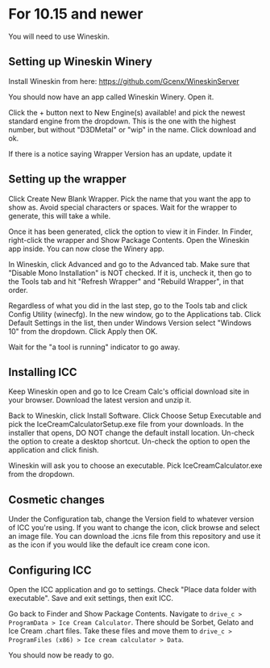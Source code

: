 # For 10.15 and newer #

You will need to use Wineskin.

## Setting up Wineskin Winery ##

Install Wineskin from here: https://github.com/Gcenx/WineskinServer

You should now have an app called Wineskin Winery. Open it.

Click the + button next to New Engine(s) available! and pick the newest standard engine from the dropdown. This is the one with the highest number, but without "D3DMetal" or "wip" in the name. Click download and ok.

If there is a notice saying Wrapper Version has an update, update it

## Setting up the wrapper ##

Click Create New Blank Wrapper. Pick the name that you want the app to show as. Avoid special characters or spaces. Wait for the wrapper to generate, this will take a while.  

Once it has been generated, click the option to view it in Finder. In Finder, right-click the wrapper and Show Package Contents. Open the Wineskin app inside. You can now close the Winery app.

In Wineskin, click Advanced and go to the Advanced tab. Make sure that "Disable Mono Installation" is NOT checked. If it is, uncheck it, then go to the Tools tab and hit "Refresh Wrapper" and "Rebuild Wrapper", in that order.  

Regardless of what you did in the last step, go to the Tools tab and click Config Utility (winecfg). In the new window, go to the Applications tab. Click Default Settings in the list, then under Windows Version select "Windows 10" from the dropdown. Click Apply then OK.   

Wait for the "a tool is running" indicator to go away.  

## Installing ICC ##

Keep Wineskin open and go to Ice Cream Calc's official download site in your browser. Download the latest version and unzip it.

Back to Wineskin, click Install Software. Click Choose Setup Executable and pick the IceCreamCalculatorSetup.exe file from your downloads. In the installer that opens, DO NOT change the default install location. Un-check the option to create a desktop shortcut. Un-check the option to open the application and click finish.

Wineskin will ask you to choose an executable. Pick IceCreamCalculator.exe from the dropdown.

## Cosmetic changes ##

Under the Configuration tab, change the Version field to whatever version of ICC you're using. If you want to change the icon, click browse and select an image file. You can download the .icns file from this repository and use it as the icon if you would like the default ice cream cone icon.

## Configuring ICC ##

Open the ICC application and go to settings. Check "Place data folder with executable". Save and exit settings, then exit ICC.

Go back to Finder and Show Package Contents. Navigate to `drive_c > ProgramData > Ice Cream Calculator`. There should be Sorbet, Gelato and Ice Cream .chart files. Take these files and move them to `drive_c > ProgramFiles (x86) > Ice cream calculator > Data`.

You should now be ready to go.
